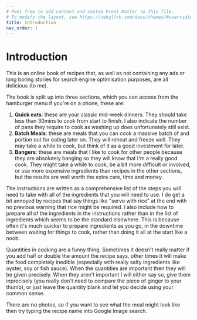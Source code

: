 ```yaml
---
# Feel free to add content and custom Front Matter to this file.
# To modify the layout, see https://jekyllrb.com/docs/themes/#overriding-theme-defaults
title: Introduction
nav_order: 1
---
```

# Introduction

This is an online book of recipes that, as well as not containing any ads or long boring stories for search engine optimisation purposes, are all delicious (to me).

The book is split up into three sections, which you can access from the hamburger menu if you're on a phone, these are:

1. **Quick eats**: these are your classic mid-week dinners. They should take less than 30mins to cook from start to finish. I also indicate the number of pans they require to cook as washing up does unfortunately still exist.
1. **Batch Meals**: these are meals that you can cook a massive batch of and portion out for eating later on. They will reheat and freeze well. They may take a while to cook, but think of it as a good investment for later.
1. **Bangers**: these are meals that I like to cook for other people because they are absolutely banging so they will know that I'm a really good cook. They might take a while to cook, be a bit more difficult or involved, or use more expensive ingredients than recipes in the other sections, but the results are well worth the extra care, time and money.

The instructions are written as a comprehensive list of the steps you will need to take with all of the ingredients that you will need to use. I do get a bit annoyed by recipes that say things like "serve with rice" at the end with no previous warning that rice might be required. I also include how to prepare all of the ingredients in the instructions rather than in the list of ingredients which seems to be the standard elsewhere. This is because often it's much quicker to prepare ingredients as you go, in the downtime between waiting for things to cook, rather than doing it all at the start like a noob.

Quantities in cooking are a funny thing. Sometimes it doesn't really matter if you add half or double the amount the recipe says, other times it will make the food completely inedible (especially with really salty ingredients like oyster, soy or fish sauce). When the quantities are important then they will be given precisely. When they aren't important I will either say so, give them inprecisely (you really don't need to compare the piece of ginger to your thumb), or just leave the quantity blank and let you decide using your common sense. 

There are no photos, so if you want to see what the meal might look like then try typing the recipe name into Google Image search.